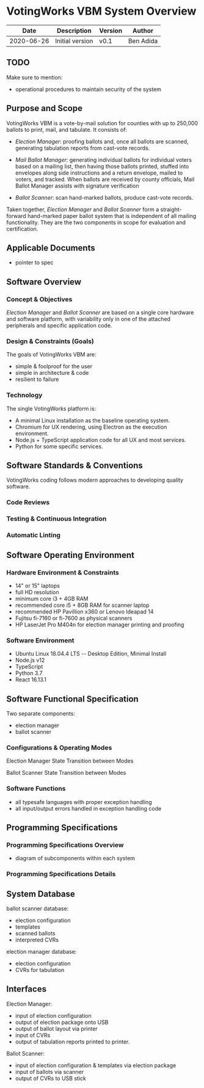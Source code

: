 # VotingWorks VBM System Overview

| Date       |  Description  |  Version | Author |
|------------|---------------|----------|--------|
| 2020-06-26 | Initial version | v0.1 | Ben Adida |

## TODO
Make sure to mention:
* operational procedures to maintain security of the system

## Purpose and Scope

VotingWorks VBM is a vote-by-mail solution for counties with up to
250,000 ballots to print, mail, and tabulate. It consists of:

* *Election Manager*: proofing ballots and, once all ballots are
   scanned, generating tabulation reports from cast-vote records.

* *Mail Ballot Manager*: generating individual ballots for individual
   voters based on a mailing list, then having those ballots printed,
   stuffed into envelopes along side instructions and a return
   envelope, mailed to voters, and tracked. When ballots are received
   by county officials, Mail Ballot Manager assists with signature
   verification
   
* *Ballot Scanner*: scan hand-marked ballots, produce cast-vote records.

Taken together, *Election Manager* and *Ballot Scanner* form a
straight-forward hand-marked paper ballot system that is independent
of all mailing functionality. They are the two components in scope for
evaluation and certification.

## Applicable Documents

* pointer to spec

## Software Overview

### Concept & Objectives

*Election Manager* and *Ballot Scanner* are based on a single core
hardware and software platform, with variability only in one of the attached
peripherals and specific application code.

### Design & Constraints (Goals)

The goals of VotingWorks VBM are:
* simple & foolproof for the user
* simple in architecture & code
* resilient to failure

### Technology

The single VotingWorks platform is:
* A minimal Linux installation as the baseline operating system.
* Chromium for UX rendering, using Electron as the execution environment.
* Node.js + TypeScript application code for all UX and most services.
* Python for some specific services.

## Software Standards & Conventions

VotingWorks coding follows modern approaches to developing quality software.

### Code Reviews

### Testing & Continuous Integration

### Automatic Linting


## Software Operating Environment

### Hardware Environment & Constraints

* 14" or 15" laptops
* full HD resolution
* minimum core i3 + 4GB RAM
* recommended core i5 + 8GB RAM for scanner laptop
* recommended HP Pavillion x360 or Lenovo Ideapad 14
* Fujitsu fi-7160 or fi-7600 as physical scanners
* HP LaserJet Pro M404n for election manager printing and proofing


### Software Environment

* Ubuntu Linux 18.04.4 LTS -- Desktop Edition, Minimal Install
* Node.js v12
* TypeScript
* Python 3.7
* React 16.13.1


## Software Functional Specification

Two separate components:
* election manager
* ballot scanner

### Configurations & Operating Modes

Election Manager State Transition between Modes

Ballot Scanner State Transition between Modes

### Software Functions

* all typesafe languages with proper exception handling
* all input/output errors handled in exception handling code

## Programming Specifications

### Programming Specifications Overview

* diagram of subcomponents within each system

### Programming Specifications Details

## System Database

ballot scanner database:
* election configuration
* templates
* scanned ballots
* interpreted CVRs

election manager database:
* election configuration
* CVRs for tabulation

## Interfaces

Election Manager:
* input of election configuration
* output of election package onto USB
* output of ballot layout via printer
* input of CVRs
* output of tabulation reports printed to printer.

Ballot Scanner:
* input of election configuration & templates via election package
* input of ballots via scanner
* output of CVRs to USB stick
  